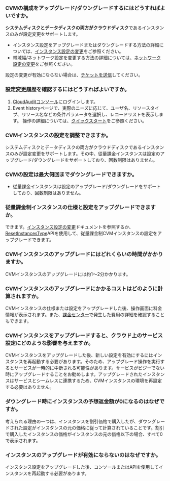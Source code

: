 ### CVMの構成をアップグレード/ダウングレードするにはどうすればよいですか。

**システムディスクとデータディスクの両方がクラウドディスク**であるインスタンスのみが設定変更をサポートします。 
- インスタンス設定をアップグレードまたはダウングレードする方法の詳細については、[インスタンス設定の変更](https://intl.cloud.tencent.com/document/product/213/2178)をご参照ください。　　
- 帯域幅/ネットワーク設定を変更する方法の詳細については、[ネットワーク設定の変更](https://intl.cloud.tencent.com/document/product/213/15517)をご参照ください。

設定の変更が有効にならない場合は、[チケットを送信](https://console.cloud.tencent.com/workorder/category)してください。

### 設定変更履歴を確認するにはどうすればよいですか。

1. [CloudAuditコンソール](https://console.cloud.tencent.com/cloudaudit)にログインします。
2. Event historyページで、実際のニーズに応じて、ユーザ名、リソースタイプ、リソース名などの条件パラメータを選択し、レコードリストを表示します。
操作の詳細については、[クイックスタート](https://intl.cloud.tencent.com/document/product/1021/30338)をご参照ください。

### CVMインスタンスの設定を調整できますか。
システムディスクとデータディスクの両方がクラウドディスクであるインスタンスのみが設定変更をサポートします。その中、従量課金インスタンスは設定のアップグレード/ダウングレードをサポートしており、回数制限はありません。

### CVMの設定は最大何回までダウングレードできますか。
- 従量課金インスタンスは設定のアップグレード/ダウングレードをサポートしており、回数制限はありません。

### 従量課金制インスタンスの仕様と設定をアップグレードできますか。

できます。[インスタンス設定の変更](https://intl.cloud.tencent.com/document/product/213/2178)ドキュメントを参照するか、[ResetInstancesType](https://intl.cloud.tencent.com/document/product/213/33239)APIを使用して、従量課金制CVMインスタンスの設定をアップグレードできます。

### CVMインスタンスのアップグレードにはどれくらいの時間がかかりますか。

CVMインスタンスのアップグレードには約1～2分かかります。

### CVMインスタンスのアップグレードにかかるコストはどのように計算されますか。

CVMインスタンスの仕様または設定をアップグレードした後、操作画面に料金情報が表示されます。また、[課金センター](https://console.cloud.tencent.com/expense/overview)で発生した費用の詳細を確認することもできます。

### CVMインスタンスをアップグレードすると、クラウド上のサービス設定にどのような影響を与えますか。

CVMインスタンスをアップグレードした後、新しい設定を有効にするにはインスタンスを再起動する必要があります。そのため、アップグレード操作を実行するとサービスが一時的に中断される可能性があります。サービスがビジーでない時にアップグレードすることをお勧めします。アップグレードされたインスタンスはサービスとシームレスに連携するため、CVMインスタンスの環境を再設定する必要はありません。

### ダウングレード時にインスタンスの予想返金額が0になるのはなぜですか。

考えられる理由の一つは、インスタンスを割引価格で購入したが、ダウングレードされた設定がインスタンスの元の価格に従って計算されていることです。割引で購入したインスタンスの価格がインスタンスの元の価格以下の場合、すべて0で表示されます。

### インスタンスのアップグレードが有効にならないのはなぜですか。

インスタンス設定をアップグレードした後、コンソールまたはAPIを使用してインスタンスを再起動する必要があります。



